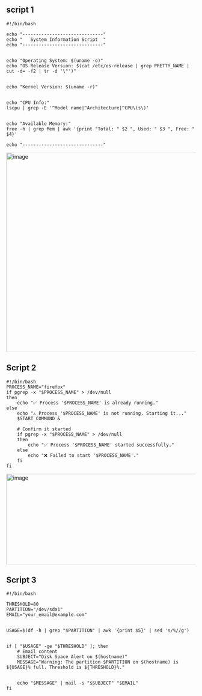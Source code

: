 ## script 1
    #!/bin/bash
    
    echo "------------------------------"
    echo "   System Information Script  "
    echo "------------------------------"
    
    
    echo "Operating System: $(uname -o)"
    echo "OS Release Version: $(cat /etc/os-release | grep PRETTY_NAME | cut -d= -f2 | tr -d '\"')"
    
    
    echo "Kernel Version: $(uname -r)"
    
    
    echo "CPU Info:"
    lscpu | grep -E '^Model name|^Architecture|^CPU\(s\)'
    
    
    echo "Available Memory:"
    free -h | grep Mem | awk '{print "Total: " $2 ", Used: " $3 ", Free: " $4}'
    
    echo "------------------------------"
   
<img width="883" height="531" alt="image" src="https://github.com/user-attachments/assets/baa18802-723b-416a-9a25-dd7d698ca3d7" />

## Script 2
    #!/bin/bash
    PROCESS_NAME="firefox"
    if pgrep -x "$PROCESS_NAME" > /dev/null
    then
        echo "✅ Process '$PROCESS_NAME' is already running."
    else
        echo "⚠️ Process '$PROCESS_NAME' is not running. Starting it..."
        $START_COMMAND &
    
        # Confirm it started
        if pgrep -x "$PROCESS_NAME" > /dev/null
        then
            echo "✅ Process '$PROCESS_NAME' started successfully."
        else
            echo "❌ Failed to start '$PROCESS_NAME'."
        fi
    fi
<img width="641" height="241" alt="image" src="https://github.com/user-attachments/assets/cb6c80fb-28d9-4915-ae3a-f79d15e7fb9f" />

## Script 3

    #!/bin/bash
    
    THRESHOLD=80              
    PARTITION="/dev/sda1"     
    EMAIL="your_email@example.com"  
    
   
    USAGE=$(df -h | grep "$PARTITION" | awk '{print $5}' | sed 's/%//g')
    
    
    if [ "$USAGE" -ge "$THRESHOLD" ]; then
        # Email content
        SUBJECT="Disk Space Alert on $(hostname)"
        MESSAGE="Warning: The partition $PARTITION on $(hostname) is ${USAGE}% full. Threshold is ${THRESHOLD}%."
        
       
        echo "$MESSAGE" | mail -s "$SUBJECT" "$EMAIL"
    fi


